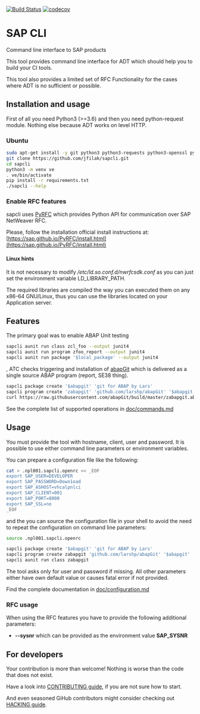 [![Build Status](https://travis-ci.org/jfilak/sapcli.svg?branch=master)](https://travis-ci.org/jfilak/sapcli)
[![codecov](https://codecov.io/gh/jfilak/sapcli/branch/master/graph/badge.svg)](https://codecov.io/gh/jfilak/sapcli)

# SAP CLI

Command line interface to SAP products

This tool provides command line interface for ADT which should help you to
build your CI tools.

This tool also provides a limited set of RFC Functionality for the cases
where ADT is no sufficient or possible.

## Installation and usage

First of all you need Python3 (>=3.6) and then you need python-request module.
Nothing else because ADT works on level HTTP.

### Ubuntu

```bash
sudo apt-get install -y git python3 python3-requests python3-openssl python3-venv
git clone https://github.com/jfilak/sapcli.git
cd sapcli
python3 -m venv ve
. ve/bin/activate
pip install -r requirements.txt
./sapcli --help
```

### Enable RFC features

sapcli uses [PyRFC](https://sap.github.io/PyRFC/intro.html) which provides Python API for communication
over SAP NetWeaver RFC.

Please, follow the installation official install instructions at:
[https://sap.github.io/PyRFC/install.html](https://sap.github.io/PyRFC/install.html)

#### Linux hints

It is not necessary to modify */etc/ld.so.conf.d/nwrfcsdk.conf* as you can
just set the environment variable LD\_LIBRARY\_PATH.

The required libraries are compiled the way you can executed them on any x86-64
GNU/Linux, thus you can use the libraries located on your Application server.

## Features

The primary goal was to enable ABAP Unit testing

```bash
sapcli aunit run class zcl_foo --output junit4
sapcli aunit run program zfoo_report --output junit4
sapcli aunit run package '$local_package' --output junit4
```

, ATC checks triggering and installation of [abapGit](https://github.com/larshp/abapGit)
which is delivered as a single source ABAP program (report, SE38 thing).

```bash
sapcli package create '$abapgit' 'git for ABAP by Lars'
sapcli program create 'zabapgit' 'github.com/larshp/abapGit' '$abapgit'
curl https://raw.githubusercontent.com/abapGit/build/master/zabapgit.abap | sapcli program write 'zabapgit' - --activate
```

See the complete list of supported operations in [doc/commands.md](doc/commands.md)

## Usage

You must provide the tool with hostname, client, user and password. It is
possible to use either command line parameters or environment variables.

You can prepare a configuration file like the following:

```bash
cat > .npl001.sapcli.openrc << _EOF
export SAP_USER=DEVELOPER
export SAP_PASSWORD=Down1oad
export SAP_ASHOST=vhcalpnlci
export SAP_CLIENT=001
export SAP_PORT=8000
export SAP_SSL=no
_EOF
```

and the you can source the configuration file in your shell to avoid the need
to repeat the configuration on command line parameters:

```bash
source .npl001.sapcli.openrc

sapcli package create '$abapgit' 'git for ABAP by Lars'
sapcli program create zabapgit 'github.com/larshp/abapGit' '$abapgit'
sapcli aunit run class zabapgit
```

The tool asks only for user and password if missing. All other parameters
either have own default value or causes fatal error if not provided.

Find the complete documentation in [doc/configuration.md](doc/configuration.md)

### RFC usage

When using the RFC features you have to provide the following additional
parameters:

* __--sysnr__ which can be provided as the environment value **SAP\_SYSNR**

## For developers

Your contribution is more than welcome! Nothing is worse than the code that does not exist.

Have a look into [CONTRIBUTING guide](CONTRIBUTING.md), if you are not sure how to start.

And even seasoned GiHub contributors might consider checking out [HACKING guide](HACKING.md).
